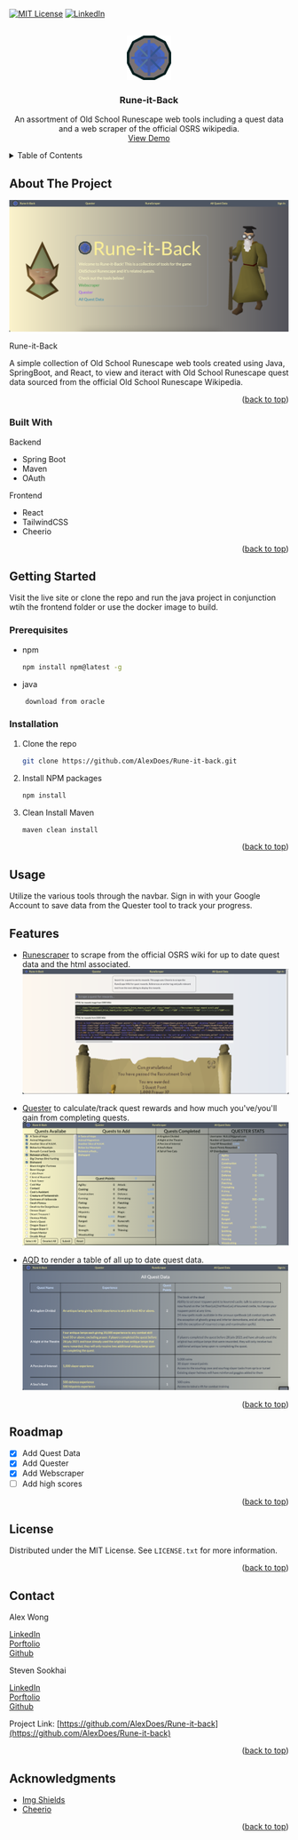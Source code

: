 <!-- Improved compatibility of back to top link: See: https://github.com/othneildrew/Best-README-Template/pull/73 -->

<a name="readme-top"></a>

<!-- PROJECT SHIELDS -->
<!--
*** I'm using markdown "reference style" links for readability.
*** Reference links are enclosed in brackets [ ] instead of parentheses ( ).
*** See the bottom of this document for the declaration of the reference variables
*** for contributors-url, forks-url, etc. This is an optional, concise syntax you may use.
*** https://www.markdownguide.org/basic-syntax/#reference-style-links
-->

<!-- [![Contributors][contributors-shield]][contributors-url] -->
<!-- [![Forks][forks-shield]][forks-url] -->
<!-- [![Stargazers][stars-shield]][stars-url] -->
<!-- [![Issues][issues-shield]][issues-url] -->

[![MIT License][license-shield]][license-url]
[![LinkedIn][linkedin-shield]][linkedin-url]

<!-- PROJECT LOGO -->
<br />
<div align="center">
  <a href="https://rune-it-back.onrender.com">
    <img src="imgs/questicon.png" alt="Logo" width="80" height="80">
  </a>

  <h3 align="center">Rune-it-Back</h3>

  <p align="center">
    An assortment of Old School Runescape web tools including a quest data and a web scraper of the official OSRS wikipedia.
    <br />
    <a href="https://rune-it-back.onrender.com">View Demo</a>

  </p>
</div>

<!-- TABLE OF CONTENTS -->
<details>
  <summary>Table of Contents</summary>
  <ol>
    <li>
      <a href="#about-the-project">About The Project</a>
      <ul>
        <li><a href="#built-with">Built With</a></li>
      </ul>
    </li>
    <li>
      <a href="#getting-started">Getting Started</a>
      <ul>
        <li><a href="#prerequisites">Prerequisites</a></li>
        <li><a href="#installation">Installation</a></li>
      </ul>
    </li>
    <li><a href="#usage">Usage</a></li>
    <li><a href="#features">Features</a></li>
    <li><a href="#roadmap">Roadmap</a></li>
    <li><a href="#license">License</a></li>
    <li><a href="#contact">Contact</a></li>
    <li><a href="#acknowledgments">Acknowledgments</a></li>
  </ol>
</details>

<!-- ABOUT THE PROJECT -->

## About The Project

[![Product Name Screen Shot][product-screenshot]](https://rune-it-back.onrender.com)

Rune-it-Back

A simple collection of Old School Runescape web tools created using Java, SpringBoot, and React, to view and iteract with Old School Runescape quest data sourced from the official Old School Runescape Wikipedia.

<p align="right">(<a href="#readme-top">back to top</a>)</p>

### Built With

Backend

- Spring Boot
- Maven
- OAuth

Frontend

- React
- TailwindCSS
- Cheerio

<p align="right">(<a href="#readme-top">back to top</a>)</p>

<!-- GETTING STARTED -->

## Getting Started

Visit the live site or clone the repo and run the java project in conjunction wtih the frontend folder or use the docker image to build.

### Prerequisites

- npm
  ```sh
  npm install npm@latest -g
  ```
- java

```sh
    download from oracle
```

### Installation

1. Clone the repo
   ```sh
   git clone https://github.com/AlexDoes/Rune-it-back.git
   ```
2. Install NPM packages
   ```sh
   npm install
   ```
3. Clean Install Maven
   ```sh
   maven clean install
   ```

<p align="right">(<a href="#readme-top">back to top</a>)</p>

<!-- USAGE EXAMPLES -->

## Usage

Utilize the various tools through the navbar. Sign in with your Google Account to save data from the Quester tool to track your progress.

## Features

- [Runescraper](https://rune-it-back.onrender.com/runescraper) to scrape from the official OSRS wiki for up to date quest data and the html associated.
  [![runescraper][runescraper-screenshot]](https://rune-it-back.onrender.com/runescraper)

- [Quester](https://rune-it-back.onrender.com/quester) to calculate/track quest rewards and how much you've/you'll gain from completing quests.
  [![quester][quester-screenshot]](https://rune-it-back.onrender.com/quester)

- [AQD](https://rune-it-back.onrender.com/aqd) to render a table of all up to date quest data.
  [![aqd][aqd-screenshot]](https://rune-it-back.onrender.com/aqd)

<p align="right">(<a href="#readme-top">back to top</a>)</p>

<!-- ROADMAP -->

## Roadmap

- [x] Add Quest Data
- [x] Add Quester
- [x] Add Webscraper
- [ ] Add high scores

<p align="right">(<a href="#readme-top">back to top</a>)</p>

<!-- LICENSE -->

## License

Distributed under the MIT License. See `LICENSE.txt` for more information.

<p align="right">(<a href="#readme-top">back to top</a>)</p>

<!-- CONTACT -->

## Contact

Alex Wong

[LinkedIn](https://www.linkedin.com/in/alwong191/)
</br>
[Porftolio](https://alexswe.com/)
</br>
[Github](https://github.com/AlexDoes)

Steven Sookhai

[LinkedIn](https://www.linkedin.com/in/steven-sookhai-37192a22a/)
</br>
[Porftolio](https://alexswe.com/)
</br>
[Github](https://github.com/StevenSookhai)

Project Link: [https://github.com/AlexDoes/Rune-it-back](https://github.com/AlexDoes/Rune-it-back)

<p align="right">(<a href="#readme-top">back to top</a>)</p>

<!-- ACKNOWLEDGMENTS -->

## Acknowledgments

<!-- - [Choose an Open Source License](https://choosealicense.com) -->
<!-- - [GitHub Emoji Cheat Sheet](https://www.webpagefx.com/tools/emoji-cheat-sheet) -->
<!-- - [Malven's Flexbox Cheatsheet](https://flexbox.malven.co/) -->
<!-- - [Malven's Grid Cheatsheet](https://grid.malven.co/) -->

- [Img Shields](https://shields.io)
- [Cheerio](https://cheerio.js.org/)
<!-- - [GitHub Pages](https://pages.github.com)
- [Font Awesome](https://fontawesome.com)
- [React Icons](https://react-icons.github.io/react-icons/search) -->

<p align="right">(<a href="#readme-top">back to top</a>)</p>

<!-- MARKDOWN LINKS & IMAGES -->
<!-- https://www.markdownguide.org/basic-syntax/#reference-style-links -->

[contributors-shield]: https://img.shields.io/github/contributors/othneildrew/Best-README-Template.svg?style=for-the-badge
[contributors-url]: https://github.com/othneildrew/Best-README-Template/graphs/contributors
[forks-shield]: https://img.shields.io/github/forks/othneildrew/Best-README-Template.svg?style=for-the-badge
[forks-url]: https://github.com/othneildrew/Best-README-Template/network/members
[stars-shield]: https://img.shields.io/github/stars/othneildrew/Best-README-Template.svg?style=for-the-badge
[stars-url]: https://github.com/othneildrew/Best-README-Template/stargazers
[issues-shield]: https://img.shields.io/github/issues/othneildrew/Best-README-Template.svg?style=for-the-badge
[issues-url]: https://github.com/othneildrew/Best-README-Template/issues
[license-shield]: https://img.shields.io/github/license/othneildrew/Best-README-Template.svg?style=for-the-badge
[license-url]: https://github.com/othneildrew/Best-README-Template/blob/master/LICENSE.txt
[linkedin-shield]: https://img.shields.io/badge/-LinkedIn-black.svg?style=for-the-badge&logo=linkedin&colorB=555
[linkedin-url]: https://linkedin.com/in/alwong191/
[product-screenshot]: imgs/home.png
[quester-screenshot]: imgs/quester.png
[aqd-screenshot]: imgs/aqd.png
[runescraper-screenshot]: imgs/runescraper.png
[Next.js]: https://img.shields.io/badge/next.js-000000?style=for-the-badge&logo=nextdotjs&logoColor=white
[Next-url]: https://nextjs.org/
[React.js]: https://img.shields.io/badge/React-20232A?style=for-the-badge&logo=react&logoColor=61DAFB
[React-url]: https://reactjs.org/
[Vue.js]: https://img.shields.io/badge/Vue.js-35495E?style=for-the-badge&logo=vuedotjs&logoColor=4FC08D
[Vue-url]: https://vuejs.org/
[Angular.io]: https://img.shields.io/badge/Angular-DD0031?style=for-the-badge&logo=angular&logoColor=white
[Angular-url]: https://angular.io/
[Svelte.dev]: https://img.shields.io/badge/Svelte-4A4A55?style=for-the-badge&logo=svelte&logoColor=FF3E00
[Svelte-url]: https://svelte.dev/
[Laravel.com]: https://img.shields.io/badge/Laravel-FF2D20?style=for-the-badge&logo=laravel&logoColor=white
[Laravel-url]: https://laravel.com
[Bootstrap.com]: https://img.shields.io/badge/Bootstrap-563D7C?style=for-the-badge&logo=bootstrap&logoColor=white
[Bootstrap-url]: https://getbootstrap.com
[JQuery.com]: https://img.shields.io/badge/jQuery-0769AD?style=for-the-badge&logo=jquery&logoColor=white
[JQuery-url]: https://jquery.com

```

```
